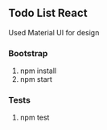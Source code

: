 ## Todo List React
 Used Material UI for design
### Bootstrap
1. npm install
2. npm start

### Tests
1. npm test